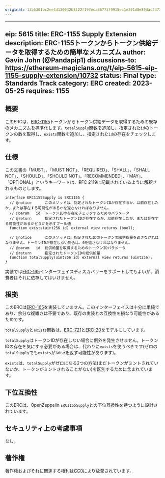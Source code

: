 ```yaml
---
original: 13b6301bc2ee4d130032b8322f193eca36773f9915ec1e391d8e89dac2373f4f
---
```


---
eip: 5615
title: ERC-1155 Supply Extension
description: ERC-1155トークンからトークン供給データを取得するための簡単なメカニズム
author: Gavin John (@Pandapip1)
discussions-to: https://ethereum-magicians.org/t/eip-5615-eip-1155-supply-extension/10732
status: Final
type: Standards Track
category: ERC
created: 2023-05-25
requires: 1155
---

## 概要

このERCは、[ERC-1155](./eip-1155.md)トークンからトークン供給データを取得するための既存のメカニズムを標準化します。`totalSupply`関数を追加し、指定された`id`のトークンの数を取得し、`exists`関数を追加し、指定された`id`の存在をチェックします。

## 仕様

この文書の「MUST」、「MUST NOT」、「REQUIRED」、「SHALL」、「SHALL NOT」、「SHOULD」、「SHOULD NOT」、「RECOMMENDED」、「MAY」、「OPTIONAL」というキーワードは、RFC 2119に記載されているように解釈されるものとします。

```solidity
interface ERC1155Supply is ERC1155 {
  // @notice      このメソッドは、指定されたトークンIDが存在するか、以前存在したか、または存在する可能性があるかを返さなければなりません。
  // @param   id  トークンIDの存在をチェックするためのパラメータ
  // @return      指定されたトークンIDが存在するか、以前存在したか、または存在する可能性があるかどうかを示すブール値
  function exists(uint256 id) external view returns (bool);

  // @notice      このメソッドは、指定されたIDのトークンの総供給量を返さなければなりません。トークンIDが存在しない場合は、0を返さなければなりません。
  // @param   id  総供給量を取得するためのトークンIDパラメータ
  // @return      指定されたトークンIDの総供給量
  function totalSupply(uint256 id) external view returns (uint256);
}
```

実装では[ERC-165](./eip-165.md)インターフェイスディスカバリーをサポートしてもよいが、消費者はそれに依存してはいけません。

## 根拠

このERCは[ERC-165](./eip-165.md)を実装していません。このインターフェイスは十分に単純であり、余分な複雑さは不要であり、既存の実装との互換性を損なう可能性があるためです。

`totalSupply`と`exists`関数は、[ERC-721](./eip-721.md)と[ERC-20](./eip-20.md)をモデルにしています。

`totalSupply`はトークンIDが存在しない場合に例外を発生させません。トークンIDの存在を気にする必要がある場合は、代わりに`exists`を使うべきです(ゼロの`totalSupply`でも`exists`がfalseを返す可能性があります)。

`exists`は、`totalSupply`がゼロになる2つの方法(まだトークンがミントされていないか、トークンがミントされることがない)を区別するために含まれています。

## 下位互換性

このERCは、OpenZeppelin `ERC1155Supply`との下位互換性を持つように設計されています。

## セキュリティ上の考慮事項

なし。

## 著作権

著作権およびそれに関連する権利は[CC0](../LICENSE.md)により放棄されています。